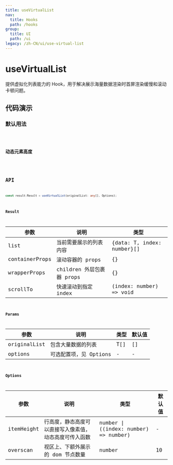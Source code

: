 ```yaml
---
title: useVirtualList
nav:
  title: Hooks
  path: /hooks
group:
  title: UI
  path: /ui
legacy: /zh-CN/ui/use-virtual-list
---
```


# useVirtualList

提供虚拟化列表能力的 Hook，用于解决展示海量数据渲染时首屏渲染缓慢和滚动卡顿问题。

## 代码演示

### 默认用法

<code src="./demo/demo1.tsx" />

### 动态元素高度

<code src="./demo/demo2.tsx" />

## API

```typescript
const result:Result = useVirtualList(originalList: any[], Options);
```

### Result

| 参数     | 说明                                     | 类型       |
|----------|------------------------------------------|------------|
| list  | 当前需要展示的列表内容                             | {data: T, index: number}[]    |
| containerProps     | 滚动容器的 props                             | {}        |
| wrapperProps | children 外层包裹器 props   | {} |
| scrollTo    | 快速滚动到指定 index                          | (index: number) => void        |

### Params

| 参数    | 说明                                         | 类型                   | 默认值 |
|---------|----------------------------------------------|------------------------|--------|
| originalList | 包含大量数据的列表 | T[] | []      |
| options | 可选配置项，见 Options                       | -                      | -      |


### Options

| 参数 | 说明         | 类型   | 默认值 |
|------|--------------|--------|--------|
| itemHeight | 行高度，静态高度可以直接写入像素值，动态高度可传入函数 | number \| ((index: number) => number) | -    |
| overscan | 视区上、下额外展示的 dom 节点数量 | number | 10    |
